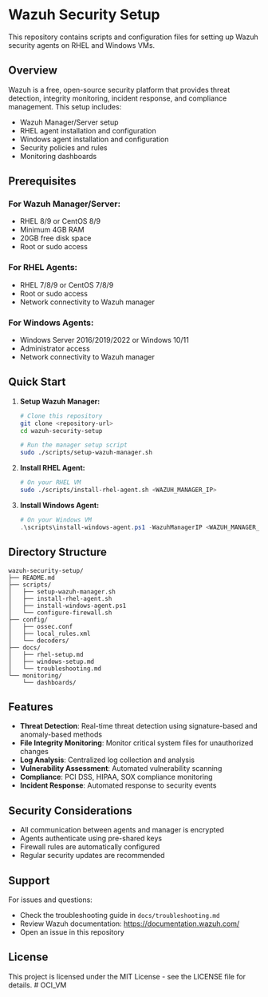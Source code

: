 # Wazuh Security Setup

This repository contains scripts and configuration files for setting up Wazuh security agents on RHEL and Windows VMs.

## Overview

Wazuh is a free, open-source security platform that provides threat detection, integrity monitoring, incident response, and compliance management. This setup includes:

- Wazuh Manager/Server setup
- RHEL agent installation and configuration
- Windows agent installation and configuration
- Security policies and rules
- Monitoring dashboards

## Prerequisites

### For Wazuh Manager/Server:
- RHEL 8/9 or CentOS 8/9
- Minimum 4GB RAM
- 20GB free disk space
- Root or sudo access

### For RHEL Agents:
- RHEL 7/8/9 or CentOS 7/8/9
- Root or sudo access
- Network connectivity to Wazuh manager

### For Windows Agents:
- Windows Server 2016/2019/2022 or Windows 10/11
- Administrator access
- Network connectivity to Wazuh manager

## Quick Start

1. **Setup Wazuh Manager:**
   ```bash
   # Clone this repository
   git clone <repository-url>
   cd wazuh-security-setup
   
   # Run the manager setup script
   sudo ./scripts/setup-wazuh-manager.sh
   ```

2. **Install RHEL Agent:**
   ```bash
   # On your RHEL VM
   sudo ./scripts/install-rhel-agent.sh <WAZUH_MANAGER_IP>
   ```

3. **Install Windows Agent:**
   ```powershell
   # On your Windows VM
   .\scripts\install-windows-agent.ps1 -WazuhManagerIP <WAZUH_MANAGER_IP>
   ```

## Directory Structure

```
wazuh-security-setup/
├── README.md
├── scripts/
│   ├── setup-wazuh-manager.sh
│   ├── install-rhel-agent.sh
│   ├── install-windows-agent.ps1
│   └── configure-firewall.sh
├── config/
│   ├── ossec.conf
│   ├── local_rules.xml
│   └── decoders/
├── docs/
│   ├── rhel-setup.md
│   ├── windows-setup.md
│   └── troubleshooting.md
└── monitoring/
    └── dashboards/
```

## Features

- **Threat Detection**: Real-time threat detection using signature-based and anomaly-based methods
- **File Integrity Monitoring**: Monitor critical system files for unauthorized changes
- **Log Analysis**: Centralized log collection and analysis
- **Vulnerability Assessment**: Automated vulnerability scanning
- **Compliance**: PCI DSS, HIPAA, SOX compliance monitoring
- **Incident Response**: Automated response to security events

## Security Considerations

- All communication between agents and manager is encrypted
- Agents authenticate using pre-shared keys
- Firewall rules are automatically configured
- Regular security updates are recommended

## Support

For issues and questions:
- Check the troubleshooting guide in `docs/troubleshooting.md`
- Review Wazuh documentation: https://documentation.wazuh.com/
- Open an issue in this repository

## License

This project is licensed under the MIT License - see the LICENSE file for details. #   O C I _ V M  
 